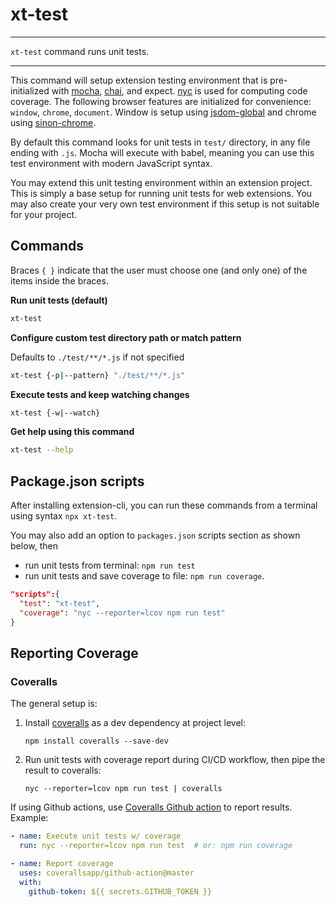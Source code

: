 # xt-test


* * *

<p class='page-intro'><code>xt-test</code> command runs unit tests.</p>

* * *

This command will setup extension testing environment that is pre-initialized
with [mocha](https://mochajs.org/), [chai](https://www.chaijs.com/),
and expect. [nyc](https://www.npmjs.com/package/nyc) is used for computing code coverage. 
The following browser features are initialized for convenience: `window`, `chrome`, `document`. 
Window is setup using [jsdom-global](https://www.npmjs.com/package/jsdom-global) and
chrome using [sinon-chrome](https://www.npmjs.com/package/sinon-chrome).

By default this command looks for unit tests in `test/` directory, in any file ending with `.js`. 
Mocha will execute with babel, meaning you can use this test environment with modern JavaScript
 syntax.

You may extend this unit testing environment within an extension project. 
This is simply a base setup for running unit tests for web extensions. 
You may also create your very own test environment if this setup is not suitable for your project.

## Commands

Braces `{ }` indicate that the user must choose one (and only one) of the items inside the braces.


**Run unit tests (default)**

```bash
xt-test
```

**Configure custom test directory path or match pattern**

Defaults to `./test/**/*.js` if not specified

```bash
xt-test {-p|--pattern} "./test/**/*.js"
```

**Execute tests and keep watching changes**

```bash
xt-test {-w|--watch}
```

**Get help using this command**

```bash
xt-test --help
``` 

## Package.json scripts

After installing extension-cli, you can run these commands from a terminal using syntax `npx xt-test`.
 
You may also add an option to `packages.json` scripts section as shown below, then

- run unit tests from terminal: `npm run test` 
- run unit tests and save coverage to file: `npm run coverage`.

 
```json
"scripts":{
  "test": "xt-test",
  "coverage": "nyc --reporter=lcov npm run test"
}
```

## Reporting Coverage

### Coveralls

The general setup is:

1. Install [coveralls](https://www.npmjs.com/package/coveralls) as a dev dependency at project level:

    ```
    npm install coveralls --save-dev
    ```

2. Run unit tests with coverage report during CI/CD workflow, then pipe the result to coveralls:

    ``` 
    nyc --reporter=lcov npm run test | coveralls
    ```


If using Github actions, use [Coveralls Github action](https://github.com/marketplace/actions/coveralls-github-action) to report results. Example:

```yaml
- name: Execute unit tests w/ coverage
  run: nyc --reporter=lcov npm run test  # or: npm run coverage

- name: Report coverage
  uses: coverallsapp/github-action@master
  with:
    github-token: ${{ secrets.GITHUB_TOKEN }}
```




